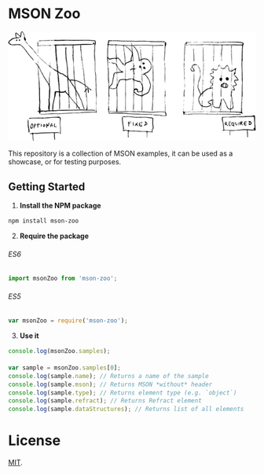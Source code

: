 # MSON Zoo

![MSON Zoo](/media/zoo.png)

This repository is a collection of MSON examples, it can be used as a showcase, or for testing purposes.

## Getting Started

1. **Install the NPM package**

  ```bash
  npm install mson-zoo
  ```

2. **Require the package**

  ###### ES6

  ```JavaScript
  import msonZoo from 'mson-zoo';
  ```

  ###### ES5

  ```JavaScript
  var msonZoo = require('mson-zoo');
  ```

3. **Use it**

  ```JavaScript
  console.log(msonZoo.samples);

  var sample = msonZoo.samples[0];
  console.log(sample.name); // Returns a name of the sample
  console.log(sample.mson); // Returns MSON *without* header
  console.log(sample.type); // Returns element type (e.g. `object`)
  console.log(sample.refract); // Returns Refract element
  console.log(sample.dataStructures); // Returns list of all elements
  ```

# License

[MIT](./LICENSE.md).

